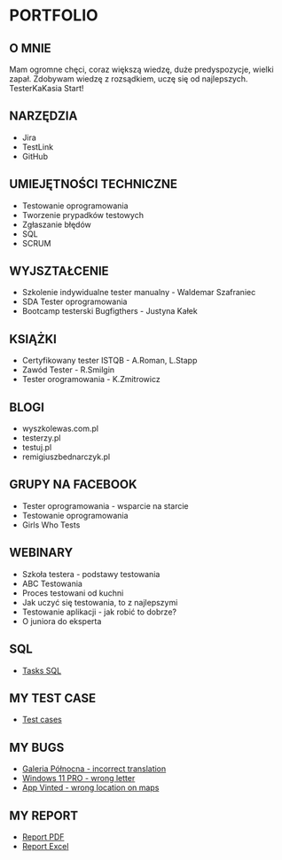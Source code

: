 # PORTFOLIO
## O MNIE
Mam ogromne chęci, coraz większą wiedzę, duże predyspozycje, wielki zapał. Zdobywam wiedzę z rozsądkiem, uczę się od najlepszych. 
TesterKaKasia Start!
## NARZĘDZIA
* Jira
* TestLink
* GitHub
## UMIEJĘTNOŚCI TECHNICZNE
* Testowanie oprogramowania
* Tworzenie prypadków testowych
* Zgłaszanie błędów
* SQL
* SCRUM
## WYJSZTAŁCENIE
* Szkolenie indywidualne tester manualny - Waldemar Szafraniec
* SDA Tester oprogramowania
* Bootcamp testerski Bugfigthers - Justyna Kałek
## KSIĄŻKI
* Certyfikowany tester ISTQB - A.Roman, L.Stapp
* Zawód Tester - R.Smilgin
* Tester orogramowania - K.Zmitrowicz
## BLOGI
* wyszkolewas.com.pl
* testerzy.pl
* testuj.pl
* remigiuszbednarczyk.pl
## GRUPY NA FACEBOOK
* Tester oprogramowania - wsparcie na starcie
* Testowanie oprogramowania
* Girls Who Tests
## WEBINARY
* Szkoła testera - podstawy testowania
* ABC Testowania
* Proces testowani od kuchni
* Jak uczyć się testowania, to z najlepszymi
* Testowanie aplikacji - jak robić to dobrze?
* O juniora do eksperta
## SQL 
* [Tasks SQL](https://drive.google.com/file/d/1nQaVQ7Nwzo6-9x4WmboCLUIrV7_wvOqh/view?usp=sharing)
## MY TEST CASE
* [Test cases](https://drive.google.com/file/d/1XBs5qg5QSso0uUhfooqE-UchAe42xh2G/view?usp=sharing)
## MY BUGS 
* [Galeria Północna - incorrect translation](https://drive.google.com/file/d/1u3IUFwGWVHbAXNIjaLb69ZT28O2-Cjn7/view?usp=sharing)
* [Windows 11 PRO - wrong letter](https://drive.google.com/file/d/1wsPIOFo2weKghdIGxWxv-MJNY3VAYACs/view?usp=sharing)
* [App Vinted - wrong location on maps](https://drive.google.com/file/d/1_9vWTo1SuYrsa6wW1GU_4rL3H2Akdwqj/view?usp=sharing)
## MY REPORT
* [Report PDF](https://drive.google.com/file/d/1MHkoFkeqJCa_yAO4BAVgjPHUoS-TXhV9/view?usp=sharing)
* [Report Excel](https://docs.google.com/spreadsheets/d/1q-p10_PosoLe0z-j7sFQKC9YYeKLUFFA/edit?usp=sharing&ouid=116302763390254948940&rtpof=true&sd=true)
